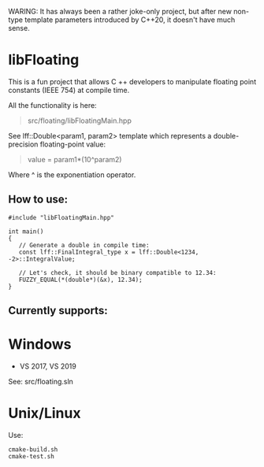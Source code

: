 WARING: It has always been a rather joke-only project, but after new non-type template parameters introduced by C++20, it doesn't have much sense.

# libFloating

This is a fun project that allows C ++ developers to manipulate floating point constants (IEEE 754) at compile time.

All the functionality is here:
> src/floating/libFloatingMain.hpp

See lff::Double<param1, param2> template which represents a double-precision floating-point value:
> value = param1*(10^param2)

Where ^ is the exponentiation operator.

## How to use:

```
#include "libFloatingMain.hpp"

int main()
{
   // Generate a double in compile time:
   const lff::FinalIntegral_type x = lff::Double<1234, -2>::IntegralValue; 

   // Let's check, it should be binary compatible to 12.34:
   FUZZY_EQUAL(*(double*)(&x), 12.34);                    
}
```

## Currently supports:

# Windows 
* VS 2017, VS 2019

See:
src/floating.sln

# Unix/Linux
Use:
```
cmake-build.sh
cmake-test.sh
```
